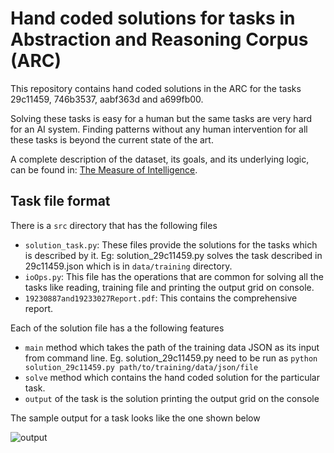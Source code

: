 # Hand coded solutions for tasks in Abstraction and Reasoning Corpus (ARC)

This repository contains hand coded solutions in the ARC for the tasks 29c11459, 746b3537, aabf363d and a699fb00.

Solving these tasks is easy for a human but the same tasks are very hard for an AI system. Finding patterns without any human intervention for all these tasks is beyond the current state of the art.

A complete description of the dataset, its goals, and its underlying logic, can be found in: [The Measure of Intelligence](https://arxiv.org/abs/1911.01547).

## Task file format

There is a `src` directory that has the following files

- `solution_task.py`: These files provide the solutions for the tasks which is described by it. Eg: solution_29c11459.py solves the task described in 29c11459.json which is in `data/training` directory.
- `ioOps.py`: This file has the operations that are common for solving all the tasks like reading, training file and printing the output grid on console.
- `19230887and19233027Report.pdf`: This contains the comprehensive report.

Each of the solution file has a the following features

- `main` method which takes the path of the training data JSON as its input from command line. Eg. solution_29c11459.py need to be run as `python solution_29c11459.py path/to/training/data/json/file`
- `solve` method which contains the hand coded solution for the particular task.
- `output` of the task is the solution printing the output grid on the console

The sample output for a task looks like the one shown below

![output](https://i.ibb.co/Sfhnt28/Annotation-2019-12-01-184607.png)
